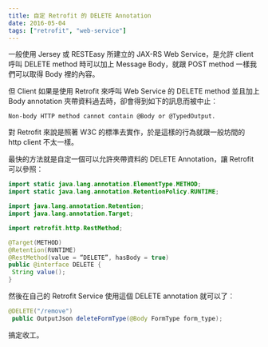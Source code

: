 ```yaml
---
title: 自定 Retrofit 的 DELETE Annotation
date: 2016-05-04
tags: ["retrofit", "web-service"]
---
```


一般使用 Jersey 或 RESTEasy 所建立的 JAX-RS Web Service，是允許 client 呼叫 DELETE method 時可以加上 Message Body，就跟 POST method 一樣我們可以取得 Body 裡的內容。

但 Client 如果是使用 Retrofit 來呼叫 Web Service 的 DELETE method 並且加上 Body annotation 夾帶資料過去時，卻會得到如下的訊息而被中止︰

```
Non-body HTTP method cannot contain @Body or @TypedOutput.
```

對 Retrofit 來說是照著 W3C 的標準去實作，於是這樣的行為就跟一般坊間的 http client 不太一樣。

最快的方法就是自定一個可以允許夾帶資料的 DELETE Annotation，讓 Retrofit 可以參照︰

```java
import static java.lang.annotation.ElementType.METHOD;
import static java.lang.annotation.RetentionPolicy.RUNTIME;

import java.lang.annotation.Retention;
import java.lang.annotation.Target;

import retrofit.http.RestMethod;

@Target(METHOD)
@Retention(RUNTIME)
@RestMethod(value = “DELETE”, hasBody = true)
public @interface DELETE {
 String value();
}
```

然後在自己的 Retrofit Service 使用這個 DELETE annotation 就可以了︰

```java
@DELETE("/remove")
 public OutputJson deleteFormType(@Body FormType form_type);
 ```

搞定收工。
